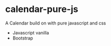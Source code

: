 # calendar-pure-js
A Calendar build on with pure javascript and css

* Javascript vanilla
* Bootstrap
